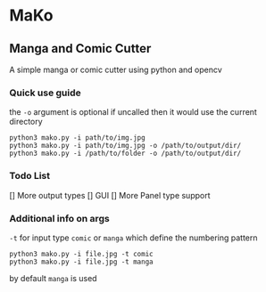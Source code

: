 # MaKo

## Manga and Comic Cutter
A simple manga or comic cutter using python and opencv

### Quick use guide
the `-o` argument is optional if uncalled then it would use the current directory
```
python3 mako.py -i path/to/img.jpg
python3 mako.py -i path/to/img.jpg -o /path/to/output/dir/
python3 mako.py -i /path/to/folder -o /path/to/output/dir/
```
### Todo List
[] More output types
[] GUI 
[] More Panel type support

### Additional info on args
`-t` for input type `comic` or `manga` which define the numbering pattern 
```
python3 mako.py -i file.jpg -t comic 
python3 mako.py -i file.jpg -t manga
```
by default `manga` is used 